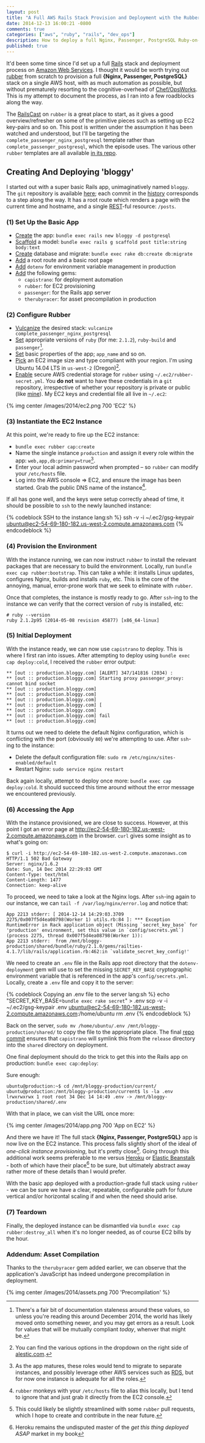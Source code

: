 ```yaml
---
layout: post
title: "A Full AWS Rails Stack Provision and Deployment with the Rubber Gem"
date: 2014-12-13 16:00:21 -0800
comments: true
categories: ["aws", "ruby", "rails", "dev_ops"]
description: How to deploy a full Nginx, Passenger, PostgreSQL Ruby-on-Rails stack on Amazon Web Services using the Rubber gem.
published: true
---
```


It'd been some time since I'd set up a full [Rails][rails] stack and deployment process on [Amazon Web Services][aws]. I thought it would be worth trying out [rubber][rubber] from scratch to provision a full **{Nginx, Passenger, PostgreSQL}** stack on a single AWS host, with as much automation as possible, but without prematurely resorting to the cognitive-overhead of [Chef/OpsWorks][chef]. This is my attempt to document the process, as I ran into a few roadblocks along the way.
<!--more-->

The [RailsCast][railscast] on `rubber` is a great place to start, as it gives a good overview/refresher on some of the primitive pieces such as setting up EC2 key-pairs and so on. This post is written under the assumption it has been watched and understood, but I'll be targeting the `complete_passenger_nginx_postgresql` template rather than `complete_passenger_postgresql`, which the episode uses. The various other `rubber` templates are all available [in its repo][temp].

## Creating And Deploying 'bloggy'

I started out with a super basic Rails app, unimaginatively named `bloggy`. The `git` repository is available [here][bloggy]; each commit in the [history][commits] corresponds to a step along the way. It has a root route which renders a page with the current time and hostname, and a single [REST][rest]-ful resource: `/posts`.

### (1) Set Up the Basic App

* [Create][create] the app: `bundle exec rails new bloggy -d postgresql`
* [Scaffold][scaffold] a model: `bundle exec rails g scaffold post title:string body:text`
* [Create][db] database and migrate: `bundle exec rake db:create db:migrate`
* [Add][root] a root route and a basic root page
* [Add][dotenv] `dotenv` for environment variable management in production
* [Add][gems] the following gems:
  * `capistrano`: for deployment automation
  * `rubber`: for EC2 provisioning
  * `passenger`: for the Rails app server
  * `therubyracer`: for asset precompilation in production

### (2) Configure Rubber

* [Vulcanize][vulc] the desired stack: `vulcanize complete_passenger_nginx_postgresql`
* [Set][ruby] appropriate versions of `ruby` (for me: `2.1.2`), `ruby-build` and `passenger`[^1].
* [Set][basic] basic properties of the app; `app_name` and so on.
* [Pick][region] an EC2 image size and type compliant with your region. I'm using Ubuntu 14.04 LTS in `us-west-2` (Oregon)[^2].
* [Enable][secure] secure AWS credential storage for `rubber` using `~/.ec2/rubber-secret.yml`. You **do not** want to have these credentials in a `git` repository, irrespective of whether your repository is private or public (like [mine][bloggy]). My EC2 keys and credential file all live in `~/.ec2`:

{% img center /images/2014/ec2.png 700 'EC2' %}

### (3) Instantiate the EC2 Instance

At this point, we're ready to fire up the EC2 instance:

* `bundle exec rubber cap:create`
* Name the single instance `production` and assign it every role within the app: `web,app,db:primary=true`[^3].
* Enter your local admin password when prompted – so `rubber` can modify your `/etc/hosts` file.
* Log into the AWS console => EC2, and ensure the image has been started. Grab the public DNS name of the instance[^4].

If all has gone well, and the keys were setup correctly ahead of time, it should be possible to `ssh` to the newly launched instance:

{% codeblock SSH to the instance lang:sh %}
ssh -v -i ~/.ec2/gsg-keypair ubuntu@ec2-54-69-180-182.us-west-2.compute.amazonaws.com
{% endcodeblock %}

### (4) Provision the Environment

With the instance running, we can now instruct `rubber` to install the relevant packages that are necessary to build the environment. Locally, run `bundle exec cap rubber:bootstrap`. This can take a while: it installs Linux updates, configures Nginx, builds and installs `ruby`, etc. This is the core of the annoying, manual, error-prone work that we seek to eliminate with `rubber`.

Once that completes, the instance is mostly ready to go. After `ssh`-ing to the instance we can verify that the correct version of `ruby` is installed, etc:

    # ruby --version
    ruby 2.1.2p95 (2014-05-08 revision 45877) [x86_64-linux]

### (5) Initial Deployment

With the instance ready, we can now use `capistrano` to deploy. This is where I first ran into issues. After attempting to deploy using `bundle exec cap deploy:cold`, I received the `rubber` error output:

    ** [out :: production.bloggy.com] [ALERT] 347/141816 (2034) :
    ** [out :: production.bloggy.com] Starting proxy passenger_proxy: cannot bind socket
    ** [out :: production.bloggy.com]
    ** [out :: production.bloggy.com]
    ** [out :: production.bloggy.com]
    ** [out :: production.bloggy.com] [
    ** [out :: production.bloggy.com]
    ** [out :: production.bloggy.com] fail
    ** [out :: production.bloggy.com]

It turns out we need to delete the default Nginx configuration, which is conflicting with the port (obviously `80`) we're attempting to use. After `ssh`-ing to the instance:

* Delete the default configuration file: `sudo rm /etc/nginx/sites-enabled/default`
* Restart Nginx: `sudo service nginx restart`

Back again locally, attempt to deploy once more: `bundle exec cap deploy:cold`. It should succeed this time around without the error message we encountered previously.

### (6) Accessing the App

With the instance provisioned, we are close to success. However, at this point I got an error page at http://ec2-54-69-180-182.us-west-2.compute.amazonaws.com in the browser. `curl` gives some insight as to what's going on:

    $ curl -i http://ec2-54-69-180-182.us-west-2.compute.amazonaws.com
    HTTP/1.1 502 Bad Gateway
    Server: nginx/1.6.2
    Date: Sun, 14 Dec 2014 22:29:03 GMT
    Content-Type: text/html
    Content-Length: 1477
    Connection: keep-alive

To proceed, we need to take a look at the Nginx logs. After `ssh`-ing again to our instance, we can `tail -f /var/log/nginx/error.log` and notice that:

    App 2213 stderr: [ 2014-12-14 14:29:03.3709 2275/0x007f5d4ea08798(Worker 1) utils.rb:84 ]: *** Exception RuntimeError in Rack application object (Missing `secret_key_base` for 'production' environment, set this value in `config/secrets.yml`) (process 2275, thread 0x007f5d4ea08798(Worker 1)):
    App 2213 stderr:  from /mnt/bloggy-production/shared/bundle/ruby/2.1.0/gems/railties-4.1.7/lib/rails/application.rb:462:in `validate_secret_key_config!'

We need to create an `.env` file in the Rails app root directory that the `dotenv-deployment` gem will use to set the missing `SECRET_KEY_BASE` cryptographic environment variable that is referenced in the app's `config/secrets.yml`. Locally, create a `.env` file and copy it to the server:

{% codeblock Copying an .env file to the server lang:sh %}
echo "SECRET_KEY_BASE=`bundle exec rake secret`" > .env
scp -v -i ~/.ec2/gsg-keypair .env ubuntu@ec2-54-69-180-182.us-west-2.compute.amazonaws.com:/home/ubuntu
rm .env
{% endcodeblock %}

Back on the server, `sudo mv /home/ubuntu/.env /mnt/bloggy-production/shared/` to copy the file to the appropriate place. The final [repo commit][capis] ensures that `capistrano` will symlink this from the `release` directory into the `shared` directory on deployment.

One final deployment should do the trick to get this into the Rails app on production: `bundle exec cap:deploy`:

Sure enough:

    ubuntu@production:~$ cd /mnt/bloggy-production/current/
    ubuntu@production:/mnt/bloggy-production/current$ ls -la .env
    lrwxrwxrwx 1 root root 34 Dec 14 14:49 .env -> /mnt/bloggy-production/shared/.env

With that in place, we can visit the URL once more:

{% img center /images/2014/app.png 700 'App on EC2' %}

And there we have it! The full stack **{Nginx, Passenger, PostgreSQL}** app is now live on the EC2 instance. This process falls slightly short of the ideal of *one-click instance provisioning*, but it's pretty close[^5]. Going through this additional work seems preferable to me versus [Heroku][heroku] or [Elastic Beanstalk][eb] - both of which have their place[^6] to be sure, but ultimately abstract away rather more of these details than I would prefer.

With the basic app deployed with a production-grade full stack using `rubber` - we can be sure we have a clear, repeatable, configurable path for future vertical and/or horizontal scaling if and when the need should arise.

### (7) Teardown

Finally, the deployed instance can be dismantled via `bundle exec cap rubber:destroy_all` when it's no longer needed, as of course EC2 bills by the hour.

### Addendum: Asset Compilation

Thanks to the `therubyracer` gem added earlier, we can observe that the application's JavaScript has indeed undergone precompilation in deployment.

{% img center /images/2014/assets.png 700 'Precompilation' %}

[rails]: http://rubyonrails.org/
[rubber]: https://github.com/rubber/rubber
[chef]: http://docs.aws.amazon.com/opsworks/latest/userguide/workingcookbook-chef11.html
[create]: https://github.com/dliggat/bloggy/commit/e52a13e96549230cb8f0f1ad7e81381ae2434013
[scaffold]: https://github.com/dliggat/bloggy/commit/dcddbc02350812ce9f94842d09078b93f2257cb7
[db]: https://github.com/dliggat/bloggy/commit/f59b8f311aab8cd24c8213f64b4e1441fdf03243
[railscast]: http://railscasts.com/episodes/347-rubber-and-amazon-ec2
[bloggy]: https://github.com/dliggat/bloggy
[commits]: https://github.com/dliggat/bloggy/commits/master
[root]: https://github.com/dliggat/bloggy/commit/521fac60a7ab97e9c7a1fb2c6f54b514dbaa2a44
[dotenv]: https://github.com/dliggat/bloggy/commit/5999bed32663165875726437cf04f3a0a23ff6ea
[gems]: https://github.com/dliggat/bloggy/compare/5999bed...63b4a27
[vulc]: https://github.com/dliggat/bloggy/commit/de11b73ede158f3b6a439ea68d8ebdc797850e74
[ruby]: https://github.com/dliggat/bloggy/compare/de11b73...d2536ec
[basic]: https://github.com/dliggat/bloggy/commit/d046ae4314ba669f465c18c9be0606de3398e22f
[region]: https://github.com/dliggat/bloggy/commit/d71b25d31986cd56543eeaae2b36b091f08de4f6
[secure]: https://github.com/dliggat/bloggy/commit/b1f0d94aba4da1e6eabdfb01290c3b06ead8384f
[capis]: https://github.com/dliggat/bloggy/commit/23bac39176accbee69ba3465d8aad92e822f2972
[heroku]: https://www.heroku.com/
[aws]: http://aws.amazon.com/
[eb]: http://aws.amazon.com/elasticbeanstalk/
[temp]: https://github.com/rubber/rubber/tree/master/templates
[rest]: http://en.wikipedia.org/wiki/Representational_state_transfer

[^1]: There's a fair bit of documentation staleness around these values, so unless you're reading this around December 2014, the world has likely moved onto something newer, and you may get errors as a result. Look for values that will be mutually compliant *today*, whenver that might be.
[^2]: You can find the various options in the dropdown on the right side of [alestic.com](http://alestic.com).
[^3]: As the app matures, these roles would tend to migrate to separate instances, and possibly leverage other AWS services such as [RDS](http://aws.amazon.com/rds/), but for now one instance is adequate for all the roles.
[^4]: `rubber` monkeys with your `/etc/hosts` file to alias this locally, but I tend to ignore that and just grab it directly from the EC2 console.
[^5]: This could likely be slightly streamlined with some `rubber` pull requests, which I hope to create and contribute in the near future.
[^6]: Heroku remains the undisputed master of the *get this thing deployed ASAP* market in my book


